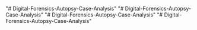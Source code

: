 "# Digital-Forensics-Autopsy-Case-Analysis" 
"# Digital-Forensics-Autopsy-Case-Analysis" 
"# Digital-Forensics-Autopsy-Case-Analysis" 
"# Digital-Forensics-Autopsy-Case-Analysis" 
